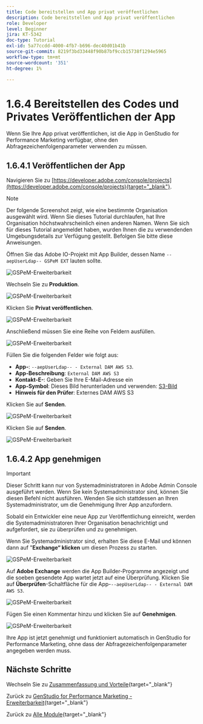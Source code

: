 ```yaml
---
title: Code bereitstellen und App privat veröffentlichen
description: Code bereitstellen und App privat veröffentlichen
role: Developer
level: Beginner
jira: KT-5342
doc-type: Tutorial
exl-id: 5a77ccdd-4000-4fb7-b696-dec40d01b41b
source-git-commit: 8219f3bd33448f90b87bf9ccb15738f1294e5965
workflow-type: tm+mt
source-wordcount: '351'
ht-degree: 1%

---
```


# 1.6.4 Bereitstellen des Codes und Privates Veröffentlichen der App

Wenn Sie Ihre App privat veröffentlichen, ist die App in GenStudio for Performance Marketing verfügbar, ohne den Abfragezeichenfolgenparameter verwenden zu müssen.

## 1.6.4.1 Veröffentlichen der App

Navigieren Sie zu [https://developer.adobe.com/console/projects](https://developer.adobe.com/console/projects){target="_blank"}.

>[!NOTE]
>
> Der folgende Screenshot zeigt, wie eine bestimmte Organisation ausgewählt wird. Wenn Sie dieses Tutorial durchlaufen, hat Ihre Organisation höchstwahrscheinlich einen anderen Namen. Wenn Sie sich für dieses Tutorial angemeldet haben, wurden Ihnen die zu verwendenden Umgebungsdetails zur Verfügung gestellt. Befolgen Sie bitte diese Anweisungen.

Öffnen Sie das Adobe IO-Projekt mit App Builder, dessen Name `--aepUserLdap-- GSPeM EXT` lauten sollte.

![GSPeM-Erweiterbarkeit](./images/gspemextpub1.png)

Wechseln Sie zu **Produktion**.

![GSPeM-Erweiterbarkeit](./images/gspemextpub2.png)

Klicken Sie **Privat veröffentlichen**.

![GSPeM-Erweiterbarkeit](./images/gspemextpub3.png)

Anschließend müssen Sie eine Reihe von Feldern ausfüllen.

![GSPeM-Erweiterbarkeit](./images/gspemextpub4.png)

Füllen Sie die folgenden Felder wie folgt aus:

- **App-**: `--aepUserLdap-- - External DAM AWS S3`.
- **App-Beschreibung**: `External DAM AWS S3`
- **Kontakt-E-**: Geben Sie Ihre E-Mail-Adresse ein
- **App-Symbol**: Dieses Bild herunterladen und verwenden: [S3-Bild](./images/s3.jpeg)
- **Hinweis für den Prüfer**: Externes DAM AWS S3

Klicken Sie auf **Senden**.

![GSPeM-Erweiterbarkeit](./images/gspemextpub5.png)

Klicken Sie auf **Senden**.

![GSPeM-Erweiterbarkeit](./images/gspemextpub6.png)

## 1.6.4.2 App genehmigen

>[!IMPORTANT]
>
>Dieser Schritt kann nur von Systemadministratoren in Adobe Admin Console ausgeführt werden. Wenn Sie kein Systemadministrator sind, können Sie diesen Befehl nicht ausführen. Wenden Sie sich stattdessen an Ihren Systemadministrator, um die Genehmigung Ihrer App anzufordern.

Sobald ein Entwickler eine neue App zur Veröffentlichung einreicht, werden die Systemadministratoren Ihrer Organisation benachrichtigt und aufgefordert, sie zu überprüfen und zu genehmigen.

Wenn Sie Systemadministrator sind, erhalten Sie diese E-Mail und können dann auf &quot;**Exchange“ klicken** um diesen Prozess zu starten.

![GSPeM-Erweiterbarkeit](./images/gspemextpub7.png)

Auf **Adobe Exchange** werden die App Builder-Programme angezeigt und die soeben gesendete App wartet jetzt auf eine Überprüfung. Klicken Sie auf **Überprüfen**-Schaltfläche für die App-`--aepUserLdap-- - External DAM AWS S3`.

![GSPeM-Erweiterbarkeit](./images/gspemextpub8.png)

Fügen Sie einen Kommentar hinzu und klicken Sie auf **Genehmigen**.

![GSPeM-Erweiterbarkeit](./images/gspemextpub9.png)

Ihre App ist jetzt genehmigt und funktioniert automatisch in GenStudio for Performance Marketing, ohne dass der Abfragezeichenfolgenparameter angegeben werden muss.

## Nächste Schritte

Wechseln Sie zu [Zusammenfassung und Vorteile](./summary.md){target="_blank"}

Zurück zu [GenStudio for Performance Marketing - Erweiterbarkeit](./genstudioext.md){target="_blank"}

Zurück zu [Alle Module](./../../../overview.md){target="_blank"}
